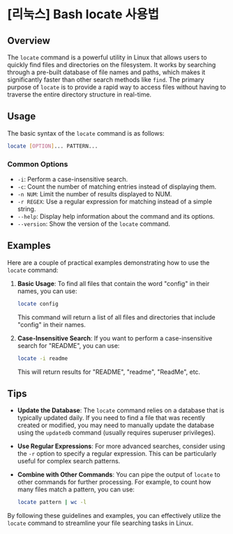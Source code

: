 # [리눅스] Bash locate 사용법

## Overview
The `locate` command is a powerful utility in Linux that allows users to quickly find files and directories on the filesystem. It works by searching through a pre-built database of file names and paths, which makes it significantly faster than other search methods like `find`. The primary purpose of `locate` is to provide a rapid way to access files without having to traverse the entire directory structure in real-time.

## Usage
The basic syntax of the `locate` command is as follows:

```bash
locate [OPTION]... PATTERN...
```

### Common Options
- `-i`: Perform a case-insensitive search.
- `-c`: Count the number of matching entries instead of displaying them.
- `-n NUM`: Limit the number of results displayed to NUM.
- `-r REGEX`: Use a regular expression for matching instead of a simple string.
- `--help`: Display help information about the command and its options.
- `--version`: Show the version of the `locate` command.

## Examples
Here are a couple of practical examples demonstrating how to use the `locate` command:

1. **Basic Usage**: To find all files that contain the word "config" in their names, you can use:

   ```bash
   locate config
   ```

   This command will return a list of all files and directories that include "config" in their names.

2. **Case-Insensitive Search**: If you want to perform a case-insensitive search for "README", you can use:

   ```bash
   locate -i readme
   ```

   This will return results for "README", "readme", "ReadMe", etc.

## Tips
- **Update the Database**: The `locate` command relies on a database that is typically updated daily. If you need to find a file that was recently created or modified, you may need to manually update the database using the `updatedb` command (usually requires superuser privileges).
  
- **Use Regular Expressions**: For more advanced searches, consider using the `-r` option to specify a regular expression. This can be particularly useful for complex search patterns.

- **Combine with Other Commands**: You can pipe the output of `locate` to other commands for further processing. For example, to count how many files match a pattern, you can use:

   ```bash
   locate pattern | wc -l
   ```

By following these guidelines and examples, you can effectively utilize the `locate` command to streamline your file searching tasks in Linux.